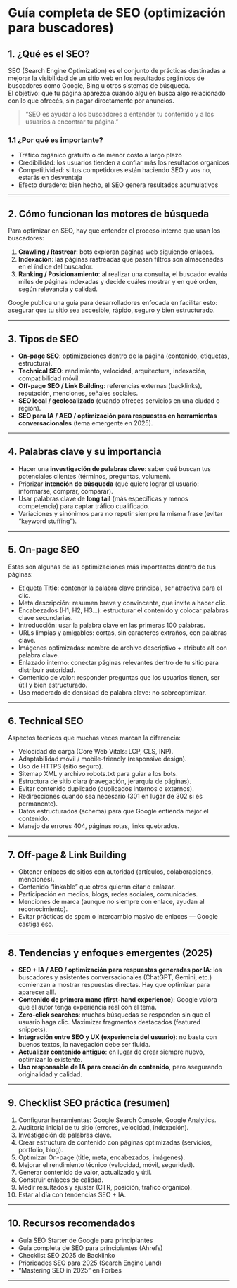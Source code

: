 # Guía completa de SEO (optimización para buscadores)

## 1. ¿Qué es el SEO?

SEO (Search Engine Optimization) es el conjunto de prácticas destinadas a mejorar la visibilidad de un sitio web en los resultados orgánicos de buscadores como Google, Bing u otros sistemas de búsqueda.  
El objetivo: que tu página aparezca cuando alguien busca algo relacionado con lo que ofrecés, sin pagar directamente por anuncios.

> “SEO es ayudar a los buscadores a entender tu contenido y a los usuarios a encontrar tu página.”

### 1.1 ¿Por qué es importante?

- Tráfico orgánico gratuito o de menor costo a largo plazo  
- Credibilidad: los usuarios tienden a confiar más los resultados orgánicos  
- Competitividad: si tus competidores están haciendo SEO y vos no, estarás en desventaja  
- Efecto duradero: bien hecho, el SEO genera resultados acumulativos  

---

## 2. Cómo funcionan los motores de búsqueda

Para optimizar en SEO, hay que entender el proceso interno que usan los buscadores:

1. **Crawling / Rastrear**: bots exploran páginas web siguiendo enlaces.  
2. **Indexación**: las páginas rastreadas que pasan filtros son almacenadas en el índice del buscador.  
3. **Ranking / Posicionamiento**: al realizar una consulta, el buscador evalúa miles de páginas indexadas y decide cuáles mostrar y en qué orden, según relevancia y calidad.

Google publica una guía para desarrolladores enfocada en facilitar esto: asegurar que tu sitio sea accesible, rápido, seguro y bien estructurado.

---

## 3. Tipos de SEO

- **On-page SEO**: optimizaciones dentro de la página (contenido, etiquetas, estructura).  
- **Technical SEO**: rendimiento, velocidad, arquitectura, indexación, compatibilidad móvil.  
- **Off-page SEO / Link Building**: referencias externas (backlinks), reputación, menciones, señales sociales.  
- **SEO local / geolocalizado** (cuando ofreces servicios en una ciudad o región).  
- **SEO para IA / AEO / optimización para respuestas en herramientas conversacionales** (tema emergente en 2025).

---

## 4. Palabras clave y su importancia

- Hacer una **investigación de palabras clave**: saber qué buscan tus potenciales clientes (términos, preguntas, volumen).  
- Priorizar **intención de búsqueda** (qué quiere lograr el usuario: informarse, comprar, comparar).  
- Usar palabras clave de **long tail** (más específicas y menos competencia) para captar tráfico cualificado.  
- Variaciones y sinónimos para no repetir siempre la misma frase (evitar “keyword stuffing”).  

---

## 5. On-page SEO

Estas son algunas de las optimizaciones más importantes dentro de tus páginas:

- Etiqueta **Title**: contener la palabra clave principal, ser atractiva para el clic.  
- Meta descripción: resumen breve y convincente, que invite a hacer clic.  
- Encabezados (H1, H2, H3…): estructurar el contenido y colocar palabras clave secundarias.  
- Introducción: usar la palabra clave en las primeras 100 palabras.  
- URLs limpias y amigables: cortas, sin caracteres extraños, con palabras clave.  
- Imágenes optimizadas: nombre de archivo descriptivo + atributo alt con palabra clave.  
- Enlazado interno: conectar páginas relevantes dentro de tu sitio para distribuir autoridad.  
- Contenido de valor: responder preguntas que los usuarios tienen, ser útil y bien estructurado.  
- Uso moderado de densidad de palabra clave: no sobreoptimizar.

---

## 6. Technical SEO

Aspectos técnicos que muchas veces marcan la diferencia:

- Velocidad de carga (Core Web Vitals: LCP, CLS, INP).  
- Adaptabilidad móvil / mobile-friendly (responsive design).  
- Uso de HTTPS (sitio seguro).  
- Sitemap XML y archivo robots.txt para guiar a los bots.  
- Estructura de sitio clara (navegación, jerarquía de páginas).  
- Evitar contenido duplicado (duplicados internos o externos).  
- Redirecciones cuando sea necesario (301 en lugar de 302 si es permanente).  
- Datos estructurados (schema) para que Google entienda mejor el contenido.  
- Manejo de errores 404, páginas rotas, links quebrados.

---

## 7. Off-page & Link Building

- Obtener enlaces de sitios con autoridad (artículos, colaboraciones, menciones).  
- Contenido “linkable” que otros quieran citar o enlazar.  
- Participación en medios, blogs, redes sociales, comunidades.  
- Menciones de marca (aunque no siempre con enlace, ayudan al reconocimiento).  
- Evitar prácticas de spam o intercambio masivo de enlaces — Google castiga eso.

---

## 8. Tendencias y enfoques emergentes (2025)

- **SEO + IA / AEO / optimización para respuestas generadas por IA**: los buscadores y asistentes conversacionales (ChatGPT, Gemini, etc.) comienzan a mostrar respuestas directas. Hay que optimizar para aparecer allí.  
- **Contenido de primera mano (first-hand experience)**: Google valora que el autor tenga experiencia real con el tema.  
- **Zero-click searches**: muchas búsquedas se responden sin que el usuario haga clic. Maximizar fragmentos destacados (featured snippets).  
- **Integración entre SEO y UX (experiencia del usuario)**: no basta con buenos textos, la navegación debe ser fluida.  
- **Actualizar contenido antiguo**: en lugar de crear siempre nuevo, optimizar lo existente.  
- **Uso responsable de IA para creación de contenido**, pero asegurando originalidad y calidad.  

---

## 9. Checklist SEO práctica (resumen)

1. Configurar herramientas: Google Search Console, Google Analytics.  
2. Auditoría inicial de tu sitio (errores, velocidad, indexación).  
3. Investigación de palabras clave.  
4. Crear estructura de contenido con páginas optimizadas (servicios, portfolio, blog).  
5. Optimizar On-page (title, meta, encabezados, imágenes).  
6. Mejorar el rendimiento técnico (velocidad, móvil, seguridad).  
7. Generar contenido de valor, actualizado y útil.  
8. Construir enlaces de calidad.  
9. Medir resultados y ajustar (CTR, posición, tráfico orgánico).  
10. Estar al día con tendencias SEO + IA.

---

## 10. Recursos recomendados

- Guía SEO Starter de Google para principiantes  
- Guía completa de SEO para principiantes (Ahrefs)  
- Checklist SEO 2025 de Backlinko  
- Prioridades SEO para 2025 (Search Engine Land)  
- “Mastering SEO in 2025” en Forbes  

---